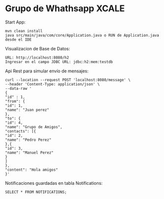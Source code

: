 # Grupo de Whathsapp XCALE

Start App:
```
mvn clean install
java src/main/java/com/core/Application.java o RUN de Application.java desde el IDE

```

Visualizacion de Base de Datos: 
```
URL: http://localhost:8080/h2 
Ingresar en el campo JDBC URL: jdbc:h2:mem:testdb
```

Api Rest para simular envío de mensajes: </br>
```
curl --location --request POST 'localhost:8080/message' \
--header 'Content-Type: application/json' \
--data-raw '
{
"id" : 1,
"from": {
"id": 1,
"name": "Juan perez"
},    
"to": {
"id": 4,
"name": "Grupo de Amigos",
"contacts": [{
"id": 2,
"name": "Pedro Perez"
},{
"id": 3,
"name": "Manuel Perez"
}
]
},
"content": "Hola amigos"
}'
```

Notificaciones guardadas en tabla Notifications:
```
SELECT * FROM NOTIFICATIONS;
```
